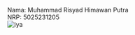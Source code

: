 Nama: Muhammad Risyad Himawan Putra\
NRP: 5025231205\
![iya](https://github.com/MRHP1/Penugasan-Linux-Bayucaraka/blob/main/Muhammad%20RIsyad%20Himawan%20Putra_5025231205_Penugasan%201/iya.png)
